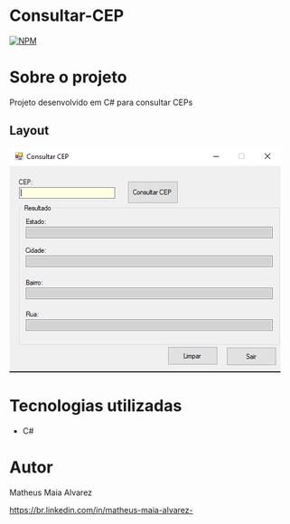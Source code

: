 # Consultar-CEP 

[![NPM](https://img.shields.io/npm/l/react)](https://github.com/MatheusAlvarez/Consultar-CEP/blob/main/LICENSE) 

# Sobre o projeto

Projeto desenvolvido em C# para consultar CEPs


## Layout 
![CEP](https://github.com/MatheusAlvarez/Consultar-CEP/blob/main/_assets/CEP1.PNG)


# Tecnologias utilizadas
- C#

# Autor

Matheus Maia Alvarez

https://br.linkedin.com/in/matheus-maia-alvarez-
